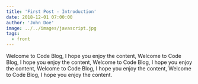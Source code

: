 ```yaml
---
title: 'First Post - Introduction'
date: 2018-12-01 07:00:00
author: 'John Doe'
image: ../../images/javascript.jpg
tags:
  - front
---
```


Welcome to Code Blog, I hope you enjoy the content, Welcome to Code Blog, I hope you enjoy the content, Welcome to Code Blog, I hope you enjoy the content, Welcome to Code Blog, I hope you enjoy the content, Welcome to Code Blog, I hope you enjoy the content.
